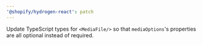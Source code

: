 ```yaml
---
'@shopify/hydrogen-react': patch
---
```


Update TypeScript types for `<MediaFile/>` so that `mediaOptions`'s properties are all optional instead of required.
